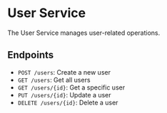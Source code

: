 # User Service

The User Service manages user-related operations.

## Endpoints

- `POST /users`: Create a new user
- `GET /users`: Get all users
- `GET /users/{id}`: Get a specific user
- `PUT /users/{id}`: Update a user
- `DELETE /users/{id}`: Delete a user
